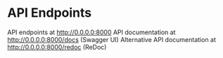 

# API Endpoints


API endpoints at http://0.0.0.0:8000
API documentation at http://0.0.0.0:8000/docs (Swagger UI)
Alternative API documentation at http://0.0.0.0:8000/redoc (ReDoc)
